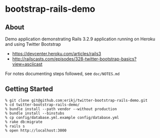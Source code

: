 # bootstrap-rails-demo

## About

Demo application demonstrating Rails 3.2.9 application running on Heroku and using Twitter Bootstrap

- <https://devcenter.heroku.com/articles/rails3>
- <http://railscasts.com/episodes/328-twitter-bootstrap-basics?view=asciicast>

For notes documenting steps followed, see `doc/NOTES.md`

## Getting Started

    % git clone git@github.com:erikj/twitter-bootstrap-rails-demo.git
    % cd twitter-bootstrap-rails-demo/
    % bundle install --path vendor --without production
    % bundle install --binstubs
    % cp config/database.yml.example config/database.yml
    % rake db:migrate
    % rails s
    % open http://localhost:3000
